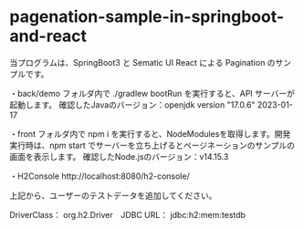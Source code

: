 # pagenation-sample-in-springboot-and-react

当プログラムは、SpringBoot3 と Sematic UI React による Pagination のサンプルです。

・back/demo フォルダ内で ./gradlew bootRun を実行すると、API サーバーが起動します。
確認したJavaのバージョン：openjdk version "17.0.6" 2023-01-17

・front フォルダ内で npm i を実行すると、NodeModulesを取得します。開発実行時は、npm start でサーバーを立ち上げるとページネーションのサンプルの画面を表示します。
確認したNode.jsのバージョン：v14.15.3

・H2Console
http://localhost:8080/h2-console/

上記から、ユーザーのテストデータを追加してください。

DriverClass： org.h2.Driver　JDBC URL： jdbc:h2:mem:testdb
